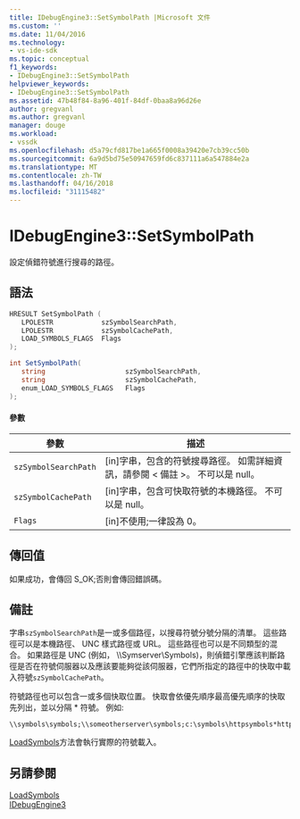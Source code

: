 ```yaml
---
title: IDebugEngine3::SetSymbolPath |Microsoft 文件
ms.custom: ''
ms.date: 11/04/2016
ms.technology:
- vs-ide-sdk
ms.topic: conceptual
f1_keywords:
- IDebugEngine3::SetSymbolPath
helpviewer_keywords:
- IDebugEngine3::SetSymbolPath
ms.assetid: 47b48f84-8a96-401f-84df-0baa8a96d26e
author: gregvanl
ms.author: gregvanl
manager: douge
ms.workload:
- vssdk
ms.openlocfilehash: d5a79cfd817be1a665f0008a39420e7cb39cc50b
ms.sourcegitcommit: 6a9d5bd75e50947659fd6c837111a6a547884e2a
ms.translationtype: MT
ms.contentlocale: zh-TW
ms.lasthandoff: 04/16/2018
ms.locfileid: "31115482"
---
```

# <a name="idebugengine3setsymbolpath"></a>IDebugEngine3::SetSymbolPath
設定偵錯符號進行搜尋的路徑。  
  
## <a name="syntax"></a>語法  
  
```cpp  
HRESULT SetSymbolPath (  
   LPOLESTR            szSymbolSearchPath,  
   LPOLESTR            szSymbolCachePath,  
   LOAD_SYMBOLS_FLAGS  Flags  
);  
```  
  
```csharp  
int SetSymbolPath(  
   string                    szSymbolSearchPath,   
   string                    szSymbolCachePath,   
   enum_LOAD_SYMBOLS_FLAGS   Flags  
);  
```  
  
#### <a name="parameters"></a>參數  
  
|參數|描述|  
|---------------|-----------------|  
|`szSymbolSearchPath`|[in]字串，包含的符號搜尋路徑。 如需詳細資訊，請參閱 < 備註 >。 不可以是 null。|  
|`szSymbolCachePath`|[in]字串，包含可快取符號的本機路徑。 不可以是 null。|  
|`Flags`|[in]不使用;一律設為 0。|  
  
## <a name="return-value"></a>傳回值  
 如果成功，會傳回 S_OK;否則會傳回錯誤碼。  
  
## <a name="remarks"></a>備註  
 字串`szSymbolSearchPath`是一或多個路徑，以搜尋符號分號分隔的清單。 這些路徑可以是本機路徑、 UNC 樣式路徑或 URL。 這些路徑也可以是不同類型的混合。 如果路徑是 UNC (例如， \\\Symserver\Symbols)，則偵錯引擎應該判斷路徑是否在符號伺服器以及應該要能夠從該伺服器，它們所指定的路徑中的快取中載入符號`szSymbolCachePath`。  
  
 符號路徑也可以包含一或多個快取位置。 快取會依優先順序最高優先順序的快取先列出，並以分隔 * 符號。 例如:   
  
```  
\\symbols\symbols;\\someotherserver\symbols;c:\symbols\httpsymbols*http://msdl.microsoft.com  
```  
  
 [LoadSymbols](../../../extensibility/debugger/reference/idebugengine3-loadsymbols.md)方法會執行實際的符號載入。  
  
## <a name="see-also"></a>另請參閱  
 [LoadSymbols](../../../extensibility/debugger/reference/idebugengine3-loadsymbols.md)   
 [IDebugEngine3](../../../extensibility/debugger/reference/idebugengine3.md)